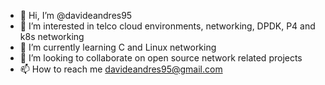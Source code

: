 - 👋 Hi, I’m @davideandres95
- 👀 I’m interested in telco cloud environments, networking, DPDK, P4 and k8s networking
- 🌱 I’m currently learning C and Linux networking
- 💞️ I’m looking to collaborate on open source network related projects
- 📫 How to reach me davideandres95@gmail.com

<!---
davideandres95/davideandres95 is a ✨ special ✨ repository because its `README.md` (this file) appears on your GitHub profile.
You can click the Preview link to take a look at your changes.
--->
